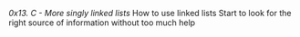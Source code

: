 *0x13. C - More singly linked lists*
How to use linked lists
Start to look for the right source of information without too much help
